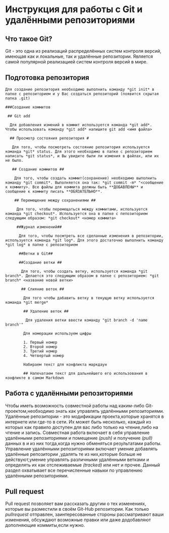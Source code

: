 # Инструкция для работы с Git и удалёнными репозиториями #

 ## Что такое Git? ##

  Git - это одна из реализаций распределённых систем контроля версий, имеющая как и локальные, так и удалённые репозитории. Является самой популярной реализацией систем контроля версий в мире.

   ## Подготовка репозитория 

    Для создание репозитория необходимо выполнить команду *git init* в папке с репозиторием и у Вас создаться репозиторий (появится скрытая папка .git) 

    ###Создание коммитов

     ## Git add
     
      Для добавления измений в коммит используется команда *git add*. Чтобы использовать команду *git add* напишите git add <имя файла>

      ## Просмотр состояния репозитория #

       Для того, чтобы посмотреть состояние репозитория используется команда *git* status. Для этого необходимо в папке с репозиторием написать *git status*, и Вы увидите были ли измения в файлах, или их не было.
       
       ## Создание коммитов ##
       
        Для того, чтобы создать коммит(сохранение) необходимо выполнить команду *git commit*. Выполняется она так: *git commit -m* "<сообщение к коммиту>. Все файлы для коммита должны быть **ДОБАВЛЕНЫ** и сообщение к коммиту писать **ОБЯЗАТЕЛЬНО**. 
        
        ## Перемещение между сохранениями ##
        
         Для того, чтобы перемещаться между коммитами, используется команда *git checkout*. Используется она в папке с пепозиторием следующим образом: *git checkout* <номер коммита>
         
         ##Журнал изменений##
         
          Для того, чтобы посмтреть все сделанные изменения в репозитории, используется команда *git log*. Для этого достаточно выполнить команду *git log* в папке с репозиторием 
          
          ##Ветки в Git##
          
          ##Создание ветки ##
          
           Для того, чтобы создать ветку, используется команда *git branch*. Делается это следующим образом в папке с репозиторием: *git branch* <название новой ветки>
           
           ## Слияние веток ##
           
            Для того чтобы дабавить ветку в текущую ветку используется команда *git merge*
            
            ## Удаление веток ##
            
             Для удаления ветки ввести команду "git branch -d 'name branch'"

            Для номерации используем цифры

            1. Первый номер
            2. Второй номер
            3. Третий номер
            4. Четвертый номер

            Набираем текст для конфликта маркдаун

            ## Напечатаем текст для дальнейшего его использования в конфликте в самом Markdown

## Работа с удалёнными репозиториями ##

Чтобы иметь возможность совместной работы над каким-либо Git-проектом,необходимо знать как управлять удалёнными репозиториями. Удалённые репозитории - это модификации проекта,которые хранятся в интернете или где-то в сети. Их может быть несколько, каждый из которых как правило доступен для вас либо только на чтение,либо на чтение и запись. Совместная работа включает в себя управление удалёнными репозиториями и помещение _(push)_ и получение _(pull)_ данных
в и из них тогда,когда нужно обменяться результатами работы. Управление удалёнными репозиториями включает умение добавлять удалённые репозитории ,удалять те из них,которые больше не действуют,умение управлять различными удалёнными ветками и определять их как отслеживаемые _(tracked)_ или нет и прочее. Данный раздел охватывает все перечисленные навыки по управлению удалёнными репозиториями.

## Pull request ##

Pull request  позволяет вам рассказать другим о тех изменениях, которые вы разместили в своём Git-Hub  репозитории. Как только _pullrequest_ отправлен, заинтересованные стороны рассматривают ваши изменения, обсуждают возможные правки или даже додобавляют дополняющие коммиты,если нужно.